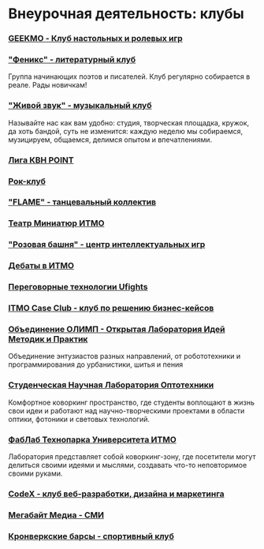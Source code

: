 # Внеурочная деятельность: клубы

### [GEEKMO - Клуб настольных и ролевых игр](https://vk.com/geekmo)

### ["Феникс" - литературный клуб](https://vk.com/litphenix)

Группа начинающих поэтов и писателей. Клуб регулярно собирается в реале. Рады новичкам!

### ["Живой звук" - музыкальный клуб](https://vk.com/muzclubitmo)

Называйте нас как вам удобно: студия, творческая площадка, кружок, да хоть бандой, суть не изменится: каждую неделю мы собираемся, музицируем, общаемся, делимся опытом и впечатлениями.

### [Лига КВН POINT](https://vk.com/pointkvn)

### [Рок-клуб](https://vk.com/rockitmo)

### ["FLAME" - танцевальный коллектив](https://vk.com/flame_itmo)

### [Театр Миниатюр ИТМО](https://vk.com/minitheater)

### ["Розовая башня" - центр интеллектуальных игр](https://vk.com/intellect_itmo)

### [Дебаты в ИТМО](https://vk.com/debate_itmo)

### [Переговорные технологии Ufights](https://vk.com/ufights_itmo)

### [ITMO Case Club - клуб по решению бизнес-кейсов](https://vk.com/itmo_case_club)

### [Объединение ОЛИМП - Открытая Лаборатория Идей Методик и Практик](https://vk.com/olimp_union)

Объединение энтузиастов разных направлений, от робототехники и программирования до урбанистики, шитья и пения

### [Студенческая Научная Лаборатория Оптотехники](https://vk.com/aco.snlo)

Комфортное коворкинг пространство, где студенты воплощают в жизнь свои идеи и работают над научно-творческими проектами в области оптики, фотоники и световых технологий.

### [ФабЛаб Технопарка Университета ИТМО](https://vk.com/fablabitmo)

Лаборатория представляет собой коворкинг-зону, где посетители могут делиться своими идеями и мыслями, создавать что-то неповторимое своими руками.

### [CodeX - клуб веб-разработки, дизайна и маркетинга](https://vk.com/codex_team)

### [Мегабайт Медиа - СМИ](https://vk.com/mb.news)

### [Кронверкские барсы - спортивный клуб](https://vk.com/kronbars)
